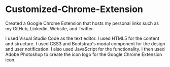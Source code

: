 # Customized-Chrome-Extension
Created a Google Chrome Extension that hosts my personal links such as my GitHub, Linkedin, Website, and Twitter. 

I used Visual Studio Code as the text editor. I used HTML5 for the content and structure. I used CSS3 and Bootstrap's modal component for the design and user notification. I also used JavaScript for the functionality. I then used Adobe Photoshop to create the icon logo for the Google Chrome Extension icon.
